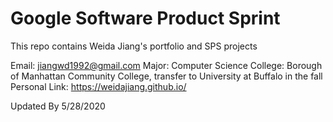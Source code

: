 # Google Software Product Sprint

This repo contains Weida Jiang's portfolio and SPS projects

Email: jiangwd1992@gmail.com
Major: Computer Science
College: Borough of Manhattan Community College, transfer to University at Buffalo in the fall
Personal Link: https://weidajiang.github.io/

Updated By 5/28/2020